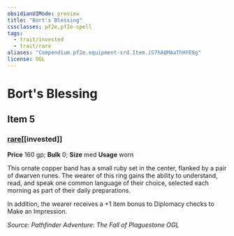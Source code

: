 ```yaml
---
obsidianUIMode: preview
title: "Bort's Blessing"
cssclasses: pf2e,pf2e-spell
tags:
  - trait/invested
  - trait/rare
aliases: "Compendium.pf2e.equipment-srd.Item.iS7hAQMAaThHYE8g"
license: OGL
---
```

# Bort's Blessing
## Item 5
### [rare](rare "Rare Rarity Trait")[[invested]]


**Price** 160 gp; 
**Bulk** 0; **Size** med
**Usage** worn

This ornate copper band has a small ruby set in the center, flanked by a pair of dwarven runes. The wearer of this ring gains the ability to understand, read, and speak one common language of their choice, selected each morning as part of their daily preparations.

In addition, the wearer receives a +1 item bonus to Diplomacy checks to Make an Impression.

*Source: Pathfinder Adventure: The Fall of Plaguestone*
*OGL*